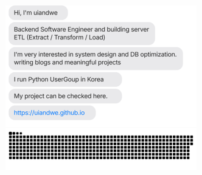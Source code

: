 ![](https://github.com/briiidgehong/briiidgehong/blob/main/chat.svg)
![](https://github.com/briiidgehong/briiidgehong/blob/output/github-contribution-grid-snake.svg)
